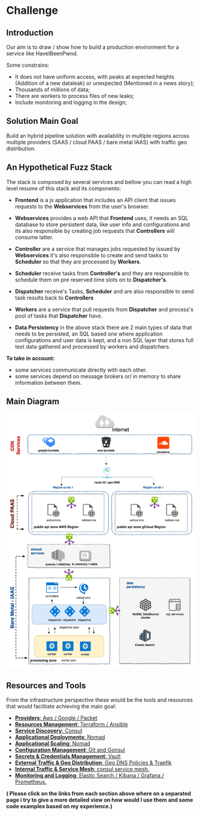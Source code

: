 # Challenge

## Introduction

Our aim is to draw / show how to build a production environment for a service like HaveIBeenPwnd.

Some constrains:

* It does not have uniform access, with peaks at expected heights (Addition of a new  dataleak) or unexpected (Mentioned in a news story);
* Thousands of millions of data;
* There are workers to process files of new leaks;
* Include monitoring and logging in the design;

## Solution Main Goal

Build an hybrid pipeline solution with availability in multiple regions across multiple providers (SAAS / cloud PAAS / bare metal IAAS) with traffic geo distribution.

## An Hypothetical Fuzz Stack

The stack is composed by several services and bellow you can read a high level resume of this stack and its components:

* **Frontend** is a js application that includes an API client that issues requests to the **Webservices** from the user's browser.

* **Webservices** provides a web API that **Frontend** uses, it needs an SQL database to store persistent data, like user info and configurations and its also responsible by creating job requests that **Controllers** will consume latter.

* **Controller** are a service that manages jobs requested by issued by **Webservices** it's also responsible to create and send tasks to  **Scheduler** so that they are processed by **Workers**.

* **Scheduler** receive tasks from **Controller's** and they are responsible to schedule them on pre reserved time slots on to  **Dispatcher's**.

* **Dispatcher** receive's Tasks, **Scheduler** and are also responsible to send task results back to **Controllers**

* **Workers** are a service that pull requests from **Dispatcher** and process's pool of tasks that **Dispatcher** have.

* **Data Persistency** in the above stack there are 2 main types of data that needs to be persisted, an SQL based one where application configurations and user data is kept, and a non SQL layer that stores full text data gathered and processed by workers and dispatchers.

**To take in account:**
* some services communicate directly with each other.
* some services depend on message brokers or/ in memory to share information between them.

## Main Diagram 

![Main Diagram](images/fuzzsec-Diagram.png?raw=true)

## Resources and Tools

From the infrastructure perspective these would be the tools and resources that would facilitate achieving the main goal:

* [**Providers**: Aws / Google / Packet ](pages/providers.md)
* [**Resources Management**: Terraform / Ansible](pages/resource_management.md)
* [**Service Discovery**: Consul](pages/service_discovery.md)
* [**Applicational Deployments**: Nomad ](pages/applicational_deployment.md)
* [**Applicational Scaling**: Nomad ](pages/applicational_autoscaling.md)
* [**Configuration Management**: Git and Gonsul](pages/configuration_management.md)
* [**Secrets & Credentials Management**: Vault](pages/secrets_and_credentials.md)
* [**External Traffic & Geo Distribution**: Geo DNS Policies & Traefik](pages/external_traffic.md)
* [**Internal Traffic & Service Mesh**: consul service mesh.](pages/internal_traffic.md)
* [**Monitoring and Logging**: Elastic Search / Kibana / Grafana / Prometheus.](pages/monitoring_logging.md)

**( Please click on the links from each section above where on a separated page i try to give a more detailed view on how would I use them and some code examples based on my experience.)**